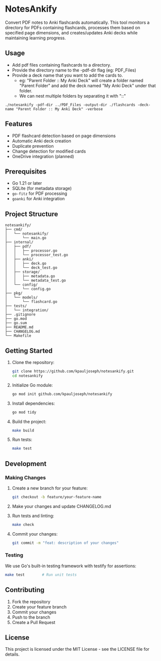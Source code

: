 # NotesAnkify

Convert PDF notes to Anki flashcards automatically. This tool monitors a directory for PDFs containing flashcards, processes them based on specified page dimensions, and creates/updates Anki decks while maintaining learning progress.

## Usage

- Add pdf files containing flashcards to a directory.
- Provide the directory name to the -pdf-dir flag (eg: PDF_Files)
- Provide a deck name that you want to add the cards to.
  -  eg: "Parent Folder :: My Anki Deck" will create a folder named "Parent Folder"
      and add the deck named "My Anki Deck" under that folder.
  - We can nest multiple folders by separating it with "::"

```
./notesankify -pdf-dir ../PDF_Files -output-dir ./flashcards -deck-name "Parent Folder :: My Anki Deck" -verbose
```

## Features

- PDF flashcard detection based on page dimensions
- Automatic Anki deck creation
- Duplicate prevention
- Change detection for modified cards
- OneDrive integration (planned)

## Prerequisites

- Go 1.21 or later
- SQLite (for metadata storage)
- `go-fitz` for PDF processing
- `goanki` for Anki integration

## Project Structure

```
notesankify/
├── cmd/
│   └── notesankify/
│       └── main.go
├── internal/
│   ├── pdf/
│   │   ├── processor.go
│   │   └── processor_test.go
│   ├── anki/
│   │   ├── deck.go
│   │   └── deck_test.go
│   ├── storage/
│   │   ├── metadata.go
│   │   └── metadata_test.go
│   └── config/
│       └── config.go
├── pkg/
│   └── models/
│       └── flashcard.go
├── tests/
│   └── integration/
├── .gitignore
├── go.mod
├── go.sum
├── README.md
├── CHANGELOG.md
└── Makefile
```

## Getting Started

1. Clone the repository:
   ```bash
   git clone https://github.com/kpauljoseph/notesankify.git
   cd notesankify
   ```

2. Initialize Go module:
   ```bash
   go mod init github.com/kpauljoseph/notesankify
   ```

3. Install dependencies:
   ```bash
   go mod tidy
   ```

4. Build the project:
   ```bash
   make build
   ```

5. Run tests:
   ```bash
   make test
   ```

## Development

### Making Changes

1. Create a new branch for your feature:
   ```bash
   git checkout -b feature/your-feature-name
   ```

2. Make your changes and update CHANGELOG.md
3. Run tests and linting:
   ```bash
   make check
   ```

4. Commit your changes:
   ```bash
   git commit -m "feat: description of your changes"
   ```

### Testing

We use Go's built-in testing framework with testify for assertions:

```bash
make test        # Run unit tests
```

## Contributing

1. Fork the repository
2. Create your feature branch
3. Commit your changes
4. Push to the branch
5. Create a Pull Request

## License

This project is licensed under the MIT License - see the LICENSE file for details.